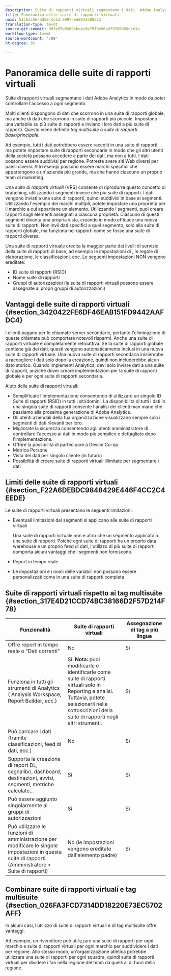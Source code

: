 ```yaml
---
description: Suite di rapporti virtuali segmentano i dati  Adobe Analytics in modo da poter controllare l'accesso a ogni segmento.
title: Panoramica delle suite di rapporti virtuali
uuid: 51c63c56-dd58-4c23-a997-ea6942480d22
translation-type: tm+mt
source-git-commit: d0fe97b9368cbc4c9e79f9e56adf9786b58dce1a
workflow-type: tm+mt
source-wordcount: '789'
ht-degree: 3%

---
```



# Panoramica delle suite di rapporti virtuali

Suite di rapporti virtuali segmentano i dati  Adobe Analytics in modo da poter controllare l&#39;accesso a ogni segmento.

Molti clienti dispongono di dati che scorrono in una suite di rapporti globale, ma anche di dati che scorrono in suite di rapporti più piccole. Impostano una variabile su più suite di rapporti e inviano i loro dati a più suite di rapporti. Questo viene definito *tag multisuite* o *suite di rapporti base/principale*.

Ad esempio, tutti i dati potrebbero essere raccolti in una suite di rapporti, ma potete impostare suite di rapporti secondarie in modo che gli altri utenti della società possano accedere a parte dei dati, ma non a tutti. I dati possono essere suddivisi per regione. Potreste avere siti Web diversi per paesi diversi. Altri esempi possono essere marchi specifici che appartengono a un&#39;azienda più grande, ma che hanno ciascuno un proprio team di marketing.

Una *suite di rapporti virtuali* (VRS) consente di riprodurre questo concetto di branching, utilizzando i segmenti invece che più suite di rapporti. I dati vengono inviati a una suite di rapporti, quindi suddivisi in base ai segmenti. Utilizzando l&#39;esempio dei marchi multipli, potete impostare una proprietà per il marchio a cui appartiene un elemento. Utilizzando i segmenti, puoi creare rapporti sugli elementi assegnati a ciascuna proprietà. Ciascuno di questi segmenti diventa una propria vista, creando in modo efficace una nuova suite di rapporti. Non invii dati specifici a quel segmento, solo alla suite di rapporti globale, ma funziona nei rapporti come se fosse una suite di rapporti diversa.

Una suite di rapporti virtuale eredita la maggior parte dei livelli di servizio della suite di rapporti di base, ad esempio le impostazioni di , le regole di elaborazione, le classificazioni, ecc. Le seguenti impostazioni NON vengono ereditate:

* ID suite di rapporti (RSID)
* Nome suite di rapporti
* Gruppi di autorizzazioni (le suite di rapporti virtuali possono essere assegnate ai propri gruppi di autorizzazioni)

## Vantaggi delle suite di rapporti virtuali {#section_3420422FE6DF46EAB151FD9442AAFDC4}

I clienti pagano per le chiamate server secondarie, pertanto l&#39;eliminazione di queste chiamate può comportare notevoli risparmi. Anche una suite di rapporti virtuale è completamente retroattiva. Se la suite di rapporti globale contiene già dei dati, questi vengono automaticamente inclusi in una nuova suite di rapporti virtuale. Una nuova suite di rapporti secondaria inizierebbe a raccogliere i dati solo dopo la creazione, quindi non includerebbe alcun dato storico. Quando implementi Analytics, devi solo inviare dati a una suite di rapporti, anziché dover creare implementazioni per la suite di rapporti globale e per ogni suite di rapporti secondaria.

Aiuto delle suite di rapporti virtuali:

* Semplificate l&#39;implementazione consentendo di utilizzare un singolo ID Suite di rapporti (RSID) in tutti i siti/domini. La disponibilità di tutti i dati in una singola suite di rapporti consente l&#39;analisi dei clienti man mano che passiamo alla prossima generazione di  Adobe Analytics.
* Gli utenti aziendali della tua organizzazione visualizzano sempre solo i segmenti di dati rilevanti per loro.
* Migliorate la sicurezza consentendo agli utenti amministratore di controllare l&#39;accesso ai dati in modo più semplice e dettagliato dopo l&#39;implementazione.
* Offrire la possibilità di partecipare a Device Co-op
* Metrica Persone
* Vista dei dati per singolo cliente (in futuro)
* Possibilità di creare suite di rapporti virtuali illimitate per segmentare i dati

## Limiti delle suite di rapporti virtuali {#section_F22A6DEBDC9848429E446F4CC2C4EEDE}

Le suite di rapporti virtuali presentano le seguenti limitazioni:

* Eventuali limitazioni dei segmenti si applicano alle suite di rapporti virtuali

   Una suite di rapporti virtuale non è altro che un segmento applicato a una suite di rapporti. Poiché ogni suite di rapporti ha un proprio data warehouse e un proprio feed di dati, l&#39;utilizzo di più suite di rapporti comporta alcuni vantaggi che i segmenti non forniscono.
* Report in tempo reale
* Le impostazioni e i nomi delle variabili non possono essere personalizzati come in una suite di rapporti completa

## Suite di rapporti virtuali rispetto ai tag multisuite {#section_317E4D21CCD74BC38166D2F57D214F78}

| Funzionalità | Suite di rapporti virtuali | Assegnazione di tag a più lingue |
|--- |--- |--- |
| Offre report in tempo reale o &quot;Dati correnti&quot; | No | Sì |
| Funziona in tutti gli strumenti di Analytics ( Analysis Workspace, Report Builder, ecc.) | Sì. **Nota:** puoi modificarle e identificarle come suite di rapporti virtuali solo in Reporting e analisi. Tuttavia, potete selezionarli nelle sottoscrizioni della suite di rapporti negli altri strumenti. | Sì |
| Può caricare i dati (tramite classificazioni, feed di dati, ecc.) | No | Sì |
| Supporta la creazione di report DL, segnalibri, dashboard, destinazioni, avvisi, segmenti, metriche calcolate... | Sì | Sì |
| Può essere aggiunto singolarmente ai gruppi di autorizzazioni | Sì | Sì |
| Può utilizzare le funzioni di amministrazione per modificare le singole impostazioni in questa suite di rapporti (Amministratore > Suite di rapporti) | No (le impostazioni vengono ereditate dall&#39;elemento padre) | Sì |

## Combinare suite di rapporti virtuali e tag multisuite {#section_026FA3FCD7314DD18220E73EC5702AFF}

In alcuni casi, l’utilizzo di suite di rapporti virtuali e di tag multisuite offre vantaggi.

Ad esempio, un rivenditore può utilizzare una suite di rapporti per ogni marchio e suite di rapporti virtuali per ogni marchio per suddividere i dati per regione. Allo stesso modo, un&#39;organizzazione atletica potrebbe utilizzare una suite di rapporti per ogni squadra, quindi suite di rapporti virtuali per dividere i fan nella regione del team da quelli al di fuori della regione.
